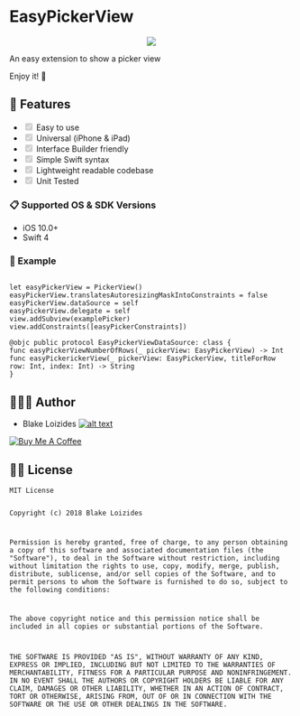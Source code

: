 # EasyPickerView
<article class="markdown-body entry-content" itemprop="text">
 
<p align="center"><img src="https://camo.githubusercontent.com/709b02161cc5fa920dcf1017f12a209ab02e395a/68747470733a2f2f696d672e736869656c64732e696f2f62616467652f53776966742d342e312d6f72616e67652e737667" data-canonical-src="https://img.shields.io/badge/Swift-4.1-orange.svg" style="max-width:100%;"> </p>

<p>An easy extension to show a picker view</p>

<p>Enjoy it! 🙂</p>

<h2>🌟 Features</h2>
<ul class="contains-task-list">
<li class="task-list-item"><input type="checkbox" id="" disabled="" class="task-list-item-checkbox" checked=""> Easy to use</li>
<li class="task-list-item"><input type="checkbox" id="" disabled="" class="task-list-item-checkbox" checked=""> Universal (iPhone &amp; iPad)</li>
<li class="task-list-item"><input type="checkbox" id="" disabled="" class="task-list-item-checkbox" checked=""> Interface Builder friendly</li>
<li class="task-list-item"><input type="checkbox" id="" disabled="" class="task-list-item-checkbox" checked=""> Simple Swift syntax</li>
<li class="task-list-item"><input type="checkbox" id="" disabled="" class="task-list-item-checkbox" checked=""> Lightweight readable codebase</li>
 <li class="task-list-item"><input type="checkbox" id="" disabled="" class="task-list-item-checkbox" checked=""> Unit Tested</li>
</ul>

<h3>📋 Supported OS &amp; SDK Versions</h3>
<ul>
<li>iOS 10.0+</li>
<li>Swift 4</li>
</ul>

<h3>🔮 Example</h3>

<pre><code>
let easyPickerView = PickerView()
easyPickerView.translatesAutoresizingMaskIntoConstraints = false
easyPickerView.dataSource = self
easyPickerView.delegate = self
view.addSubview(examplePicker)
view.addConstraints([easyPickerConstraints])

@objc public protocol EasyPickerViewDataSource: class {
func easyPickerViewNumberOfRows(_ pickerView: EasyPickerView) -> Int
func easyPickerickerView(_ pickerView: EasyPickerView, titleForRow row: Int, index: Int) -> String
}</code></pre>

<h2>👨🏻‍💻 Author</h2>

<ul>
<li>Blake Loizides <a href="http://www.twitter.com/capefurseal" rel="nofollow"><img src="https://camo.githubusercontent.com/7cf10772eb6ccebe92d678c452a971e6e2778653/687474703a2f2f692e696d6775722e636f6d2f7458536f5468462e706e67" alt="alt text" data-canonical-src="http://i.imgur.com/tXSoThF.png" style="max-width:100%;"></a></li>
</ul>
<p><a href="https://www.buymeacoffee.com/OQpzu8T" target="_blank"><img src="https://www.buymeacoffee.com/assets/img/custom_images/orange_img.png" alt="Buy Me A Coffee" style="height: auto !important;width: auto !important;" ></a></p>

<h2>👮🏻 License</h2>
<pre><code>MIT License

Copyright (c) 2018 Blake Loizides

Permission is hereby granted, free of charge, to any person obtaining a copy
of this software and associated documentation files (the "Software"), to deal
in the Software without restriction, including without limitation the rights
to use, copy, modify, merge, publish, distribute, sublicense, and/or sell
copies of the Software, and to permit persons to whom the Software is
furnished to do so, subject to the following conditions:

The above copyright notice and this permission notice shall be included in all
copies or substantial portions of the Software.

THE SOFTWARE IS PROVIDED "AS IS", WITHOUT WARRANTY OF ANY KIND, EXPRESS OR
IMPLIED, INCLUDING BUT NOT LIMITED TO THE WARRANTIES OF MERCHANTABILITY,
FITNESS FOR A PARTICULAR PURPOSE AND NONINFRINGEMENT. IN NO EVENT SHALL THE
AUTHORS OR COPYRIGHT HOLDERS BE LIABLE FOR ANY CLAIM, DAMAGES OR OTHER
LIABILITY, WHETHER IN AN ACTION OF CONTRACT, TORT OR OTHERWISE, ARISING FROM,
OUT OF OR IN CONNECTION WITH THE SOFTWARE OR THE USE OR OTHER DEALINGS IN THE
SOFTWARE.
</code></pre>
</article>
